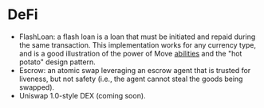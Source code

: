 # DeFi

* FlashLoan: a flash loan is a loan that must be initiated and repaid during the same transaction. This implementation works for any currency type, and is a good illustration of the power of Move [abilities](https://move-language.github.io/move/abilities.html) and the "hot potato" design pattern.
* Escrow: an atomic swap leveraging an escrow agent that is trusted for liveness, but not safety (i.e., the agent cannot steal the goods being swapped).
* Uniswap 1.0-style DEX (coming soon).
